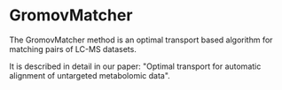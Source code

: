 # GromovMatcher

The GromovMatcher method is an optimal transport based algorithm for matching pairs of LC-MS datasets.

It is described in detail in our paper: "Optimal transport for automatic alignment of untargeted metabolomic data".
